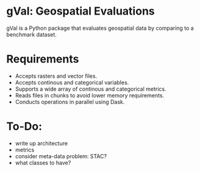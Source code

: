 # gVal: Geospatial Evaluations
gVal is a Python package that evaluates geospatial data by comparing to a benchmark dataset.

# Requirements
- Accepts rasters and vector files.
- Accepts continous and categorical variables.
- Supports a wide array of continous and categorical metrics.
- Reads files in chunks to avoid lower memory requirements.
- Conducts operations in parallel using Dask.

# To-Do:
- write up architecture
- metrics
- consider meta-data problem: STAC?
- what classes to have?



